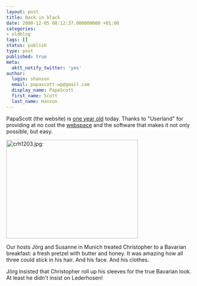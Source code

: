 ```yaml
---
layout: post
title: Back in black
date: 2000-12-05 08:12:37.000000000 +01:00
categories:
- oldblog
tags: []
status: publish
type: post
published: true
meta:
  aktt_notify_twitter: 'yes'
author:
  login: shanson
  email: papascott-wp@gmail.com
  display_name: PapaScott
  first_name: Scott
  last_name: Hanson
---
```

<p>PapaScott (the website) is <a href="/1999/12/05">one year old</a> today. Thanks to "Userland" for providing at no cost the <a href="http://www.editthispage.com">webspace</a> and the software that makes it not only possible, but easy.</p>
<p><img src="https://www.papascott.de/wordpress/wp-content/uploads/2000/12/crh1203.jpg" height="262" width="350" border="0" alt="crh1203.jpg: " /></p>
<p>Our hosts Jörg and Susanne in Munich treated Christopher to a Bavarian breakfast: a fresh pretzel with butter and honey. It was amazing how all three could stick in his hair. And his face. And his clothes.</p>
<p>Jörg insisted that Christopher roll up his sleeves for the true Bavarian look. At least he didn't insist on Lederhosen!</p>
